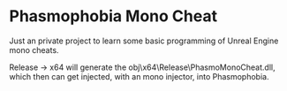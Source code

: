 # Phasmophobia Mono Cheat

Just an private project to learn some basic programming of Unreal Engine mono cheats.

Release -> x64 will generate the obj\x64\Release\PhasmoMonoCheat.dll, which then can get injected, with an mono injector, into Phasmophobia.
